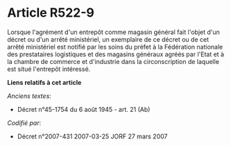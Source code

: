 # Article R522-9

Lorsque l'agrément d'un entrepôt comme magasin général fait l'objet d'un décret ou d'un arrêté ministériel, un exemplaire de
ce décret ou de cet arrêté ministériel est notifié par les soins du préfet à la Fédération nationale des prestataires
logistiques et des magasins généraux agréés par l'Etat et à la chambre de commerce et d'industrie dans la circonscription de
laquelle est situé l'entrepôt intéressé.

**Liens relatifs à cet article**

_Anciens textes_:

  - Décret n°45-1754 du 6 août 1945 - art. 21 (Ab)

_Codifié par_:

  - Décret n°2007-431 2007-03-25 JORF 27 mars 2007
